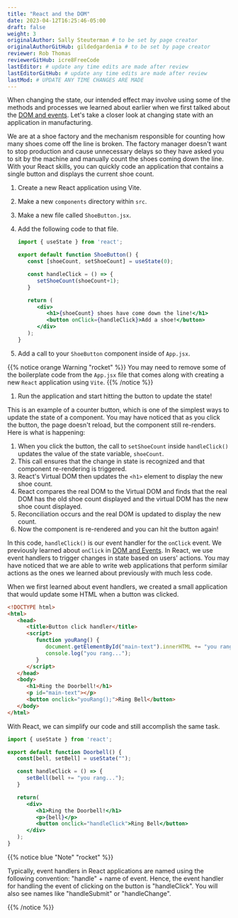 ```yaml
---
title: "React and the DOM"
date: 2023-04-12T16:25:46-05:00
draft: false
weight: 3
originalAuthor: Sally Steuterman # to be set by page creator
originalAuthorGitHub: gildedgardenia # to be set by page creator
reviewer: Rob Thomas
reviewerGitHub: icre8FreeCode
lastEditor: # update any time edits are made after review
lastEditorGitHub: # update any time edits are made after review
lastMod: # UPDATE ANY TIME CHANGES ARE MADE
---
```


When changing the state, our intended effect may involve using some of the methods and processes we learned about earlier when we first talked about the [DOM and events](https://education.launchcode.org/intro-to-professional-web-dev/chapters/dom-and-events/index.html). Let's take a closer look at changing state with an application in manufacturing.

We are at a shoe factory and the mechanism responsible for counting how many shoes come off the line is broken. The factory manager doesn't want to stop production and cause unnecessary delays so they have asked you to sit by the machine and manually count the shoes coming down the line. With your React skills, you can quickly code an application that contains a single button and displays the current shoe count.

1. Create a new React application using Vite. 
1. Make a new `components` directory within `src`.
1. Make a new file called `ShoeButton.jsx`.
1. Add the following code to that file.

   ```jsx {linenos=table}
   import { useState } from 'react';

   export default function ShoeButton() {
      const [shoeCount, setShoeCount] = useState(0);

      const handleClick = () => {
         setShoeCount(shoeCount+1);
      }

      return (
         <div>
            <h1>{shoeCount} shoes have come down the line!</h1>
            <button onClick={handleClick}>Add a shoe!</button>
         </div>
      );
   }
   ```

1. Add a call to your `ShoeButton` component inside of `App.jsx`.

{{% notice orange Warning "rocket" %}}
You may need to remove some of the boilerplate code from the `App.jsx` file that comes along with creating a new `React` application using `Vite`.
{{% /notice %}}

1. Run the application and start hitting the button to update the state!

This is an example of a counter button, which is one of the simplest ways to update the state of a component. You may have noticed that as you click the button, the page doesn't reload, but the component still re-renders. Here is what is happening:

1. When you click the button, the call to `setShoeCount` inside `handleClick()` updates the value of the state variable, `shoeCount`.
1. This call ensures that the change in state is recognized and that component re-rendering is triggered. 
1. React's Virtual DOM then updates the `<h1>` element to display the new shoe count.
1. React compares the real DOM to the Virtual DOM and finds that the real DOM has the old shoe count displayed and the virtual DOM has the new shoe count displayed.
1. Reconciliation occurs and the real DOM is updated to display the new count.
1. Now the component is re-rendered and you can hit the button again!

In this code, `handleClick()` is our event handler for the `onClick` event. We previously learned about `onClick` in [DOM and Events](https://education.launchcode.org/intro-to-professional-web-dev/chapters/dom-and-events/events.html?highlight=onclick#handling-events). In React, we use event handlers to trigger changes in state based on users' actions. You may have noticed that we are able to write web applications that perform similar actions as the ones we learned about previously with much less code.

When we first learned about event handlers, we created a small application that would update some HTML when a button was clicked.

```html {linenos=table}
<!DOCTYPE html>
<html>
   <head>
      <title>Button click handler</title>
      <script>
         function youRang() {
            document.getElementById("main-text").innerHTML += "you rang...";
            console.log("you rang...");
         }
      </script>
   </head>
   <body>
      <h1>Ring the Doorbell!</h1>
      <p id="main-text"></p>
      <button onclick="youRang();">Ring Bell</button>
   </body>
</html>
```

With React, we can simplify our code and still accomplish the same task.

```jsx {linenos=table}
import { useState } from 'react';

export default function Doorbell() {
   const[bell, setBell] = useState("");

   const handleClick = () => {
      setBell(bell += "you rang...");
   }

   return(
      <div>
         <h1>Ring the Doorbell!</h1>
         <p>{bell}</p>
         <button onclick="handleClick">Ring Bell</button>
      </div>
   );
}
```

{{% notice blue "Note" "rocket" %}}

   Typically, event handlers in React applications are named using the following convention: "handle" + name of event.
   Hence, the event handler for handling the event of clicking on the button is "handleClick". You will also see names like "handleSubmit" or "handleChange".

{{% /notice %}}